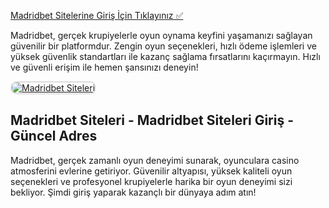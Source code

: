 <a href="http://www.redly.vip/3A5tsFl">Madridbet Sitelerine Giriş İçin Tıklayınız ✅</a>

<p>Madridbet, gerçek krupiyelerle oyun oynama keyfini yaşamanızı sağlayan güvenilir bir platformdur. Zengin oyun seçenekleri, hızlı ödeme işlemleri ve yüksek güvenlik standartları ile kazanç sağlama fırsatlarını kaçırmayın. Hızlı ve güvenli erişim ile hemen şansınızı deneyin!</p>

<a href="http://www.redly.vip/3A5tsFl" title="Madridbet Siteleri">
  <img src="https://i.ibb.co/MkY55wf/photo-2025-01-15-16-52-46.jpg" alt="Madridbet Siteleri" style="max-width: 100%; border: 2px solid #ddd; border-radius: 10px;">
</a>

<h2>Madridbet Siteleri - Madridbet Siteleri Giriş - Güncel Adres</h2>

<p>Madridbet, gerçek zamanlı oyun deneyimi sunarak, oyunculara casino atmosferini evlerine getiriyor. Güvenilir altyapısı, yüksek kaliteli oyun seçenekleri ve profesyonel krupiyelerle harika bir oyun deneyimi sizi bekliyor. Şimdi giriş yaparak kazançlı bir dünyaya adım atın!</p>

